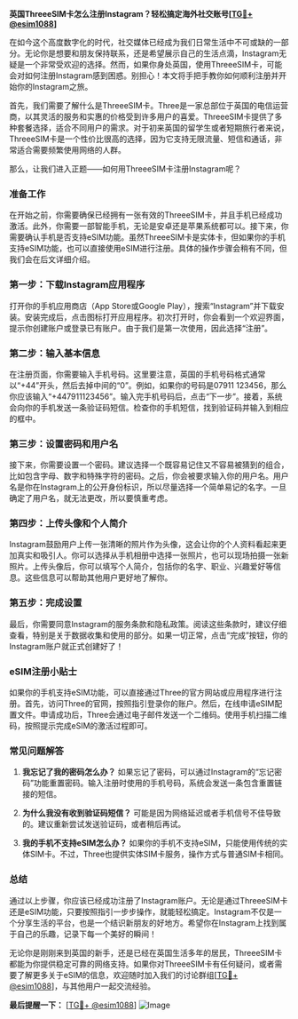 **英国ThreeeSIM卡怎么注册Instagram？轻松搞定海外社交账号[[TG💪+ @esim1088](https://t.me/s/esim1088)]**

在如今这个高度数字化的时代，社交媒体已经成为我们日常生活中不可或缺的一部分。无论你是想要和朋友保持联系，还是希望展示自己的生活点滴，Instagram无疑是一个非常受欢迎的选择。然而，如果你身处英国，使用ThreeeSIM卡，可能会对如何注册Instagram感到困惑。别担心！本文将手把手教你如何顺利注册并开始你的Instagram之旅。

首先，我们需要了解什么是ThreeeSIM卡。Three是一家总部位于英国的电信运营商，以其灵活的服务和实惠的价格受到许多用户的喜爱。ThreeeSIM卡提供了多种套餐选择，适合不同用户的需求。对于初来英国的留学生或者短期旅行者来说，ThreeeSIM卡是一个性价比很高的选择，因为它支持无限流量、短信和通话，非常适合需要频繁使用网络的人群。

那么，让我们进入正题——如何用ThreeeSIM卡注册Instagram呢？

### 准备工作

在开始之前，你需要确保已经拥有一张有效的ThreeeSIM卡，并且手机已经成功激活。此外，你需要一部智能手机，无论是安卓还是苹果系统都可以。接下来，你需要确认手机是否支持eSIM功能。虽然ThreeeSIM卡是实体卡，但如果你的手机支持eSIM功能，也可以直接使用eSIM进行注册。具体的操作步骤会稍有不同，但我们会在后文详细介绍。

### 第一步：下载Instagram应用程序

打开你的手机应用商店（App Store或Google Play），搜索“Instagram”并下载安装。安装完成后，点击图标打开应用程序。初次打开时，你会看到一个欢迎界面，提示你创建账户或登录已有账户。由于我们是第一次使用，因此选择“注册”。

### 第二步：输入基本信息

在注册页面，你需要输入手机号码。这里要注意，英国的手机号码格式通常以“+44”开头，然后去掉中间的“0”。例如，如果你的号码是07911 123456，那么你应该输入“+447911123456”。输入完手机号码后，点击“下一步”。接着，系统会向你的手机发送一条验证码短信。检查你的手机短信，找到验证码并输入到相应的框中。

### 第三步：设置密码和用户名

接下来，你需要设置一个密码。建议选择一个既容易记住又不容易被猜到的组合，比如包含字母、数字和特殊字符的密码。之后，你会被要求输入你的用户名。用户名是你在Instagram上的公开身份标识，所以尽量选择一个简单易记的名字。一旦确定了用户名，就无法更改，所以要慎重考虑。

### 第四步：上传头像和个人简介

Instagram鼓励用户上传一张清晰的照片作为头像，这会让你的个人资料看起来更加真实和吸引人。你可以选择从手机相册中选择一张照片，也可以现场拍摄一张新照片。上传头像后，你可以填写个人简介，包括你的名字、职业、兴趣爱好等信息。这些信息可以帮助其他用户更好地了解你。

### 第五步：完成设置

最后，你需要同意Instagram的服务条款和隐私政策。阅读这些条款时，建议仔细查看，特别是关于数据收集和使用的部分。如果一切正常，点击“完成”按钮，你的Instagram账户就正式创建好了！

### eSIM注册小贴士

如果你的手机支持eSIM功能，可以直接通过Three的官方网站或应用程序进行注册。首先，访问Three的官网，按照指引登录你的账户。然后，在线申请eSIM配置文件。申请成功后，Three会通过电子邮件发送一个二维码。使用手机扫描二维码，按照提示完成eSIM的激活过程即可。

### 常见问题解答

1. **我忘记了我的密码怎么办？**
   如果忘记了密码，可以通过Instagram的“忘记密码”功能重置密码。输入注册时使用的手机号码，系统会发送一条包含重置链接的短信。

2. **为什么我没有收到验证码短信？**
   可能是因为网络延迟或者手机信号不佳导致的。建议重新尝试发送验证码，或者稍后再试。

3. **我的手机不支持eSIM怎么办？**
   如果你的手机不支持eSIM，只能使用传统的实体SIM卡。不过，Three也提供实体SIM卡服务，操作方式与普通SIM卡相同。

### 总结

通过以上步骤，你应该已经成功注册了Instagram账户。无论是通过ThreeeSIM卡还是eSIM功能，只要按照指引一步步操作，就能轻松搞定。Instagram不仅是一个分享生活的平台，也是一个结识新朋友的好地方。希望你在Instagram上找到属于自己的乐趣，记录下每一个美好的瞬间！

无论你是刚刚来到英国的新手，还是已经在英国生活多年的居民，ThreeeSIM卡都能为你提供稳定可靠的网络支持。如果你对ThreeeSIM卡有任何疑问，或者需要了解更多关于eSIM的信息，欢迎随时加入我们的讨论群组[[TG💪+ @esim1088](https://t.me/s/esim1088)]，与其他用户一起交流经验。

**最后提醒一下：** [[TG💪+ @esim1088](https://t.me/s/esim1088)] ![Image](https://i.postimg.cc/4NQfJmqS/Snipaste-2025-05-13-00-14-12.png)